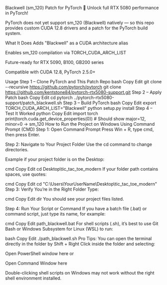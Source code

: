 Blackwell (sm_120) Patch for PyTorch
🚀 Unlock full RTX 5080 performance in PyTorch!

PyTorch does not yet support sm_120 (Blackwell) natively — so this repo provides custom CUDA 12.8 drivers and a patch for the PyTorch build system.

What It Does
Adds "Blackwell" as a CUDA architecture alias

Enables sm_120 compilation via TORCH_CUDA_ARCH_LIST

Future-ready for RTX 5090, B100, GB200 series

Compatible with CUDA 12.8, PyTorch 2.5.0+

Usage
Step 1 – Clone PyTorch and This Patch Repo
bash
Copy
Edit
git clone --recursive https://github.com/pytorch/pytorch
git clone https://github.com/kentstone84/pytorch-rtx5080-support.git
Step 2 – Apply Patch
bash
Copy
Edit
cd pytorch
../pytorch-rtx5080-support/patch_blackwell.sh
Step 3 – Build PyTorch
bash
Copy
Edit
export TORCH_CUDA_ARCH_LIST="Blackwell"
python setup.py install
Step 4 – Test It Worked
python
Copy
Edit
import torch
print(torch.cuda.get_device_properties(0))  # Should show major=12, minor=0 → sm_120
How to Run the Project on Windows Using Command Prompt (CMD)
Step 1: Open Command Prompt
Press Win + R, type cmd, then press Enter.

Step 2: Navigate to Your Project Folder
Use the cd command to change directories.

Example if your project folder is on the Desktop:

cmd
Copy
Edit
cd Desktop\tic_tac_toe_modern
If your folder path contains spaces, use quotes:

cmd
Copy
Edit
cd "C:\Users\YourUserName\Desktop\tic_tac_toe_modern"
Step 3: Verify You’re in the Right Folder
Type:

cmd
Copy
Edit
dir
You should see your project files listed.

Step 4: Run Your Script or Command
If you have a batch file (.bat) or command script, just type its name, for example:

cmd
Copy
Edit
path_blackwell.bat
For shell scripts (.sh), it’s best to use Git Bash or Windows Subsystem for Linux (WSL) to run:

bash
Copy
Edit
./path_blackwell.sh
Pro Tips:
You can open the terminal directly in the folder by Shift + Right Click inside the folder and selecting:

Open PowerShell window here or

Open Command Window here

Double-clicking shell scripts on Windows may not work without the right shell environment installed.
